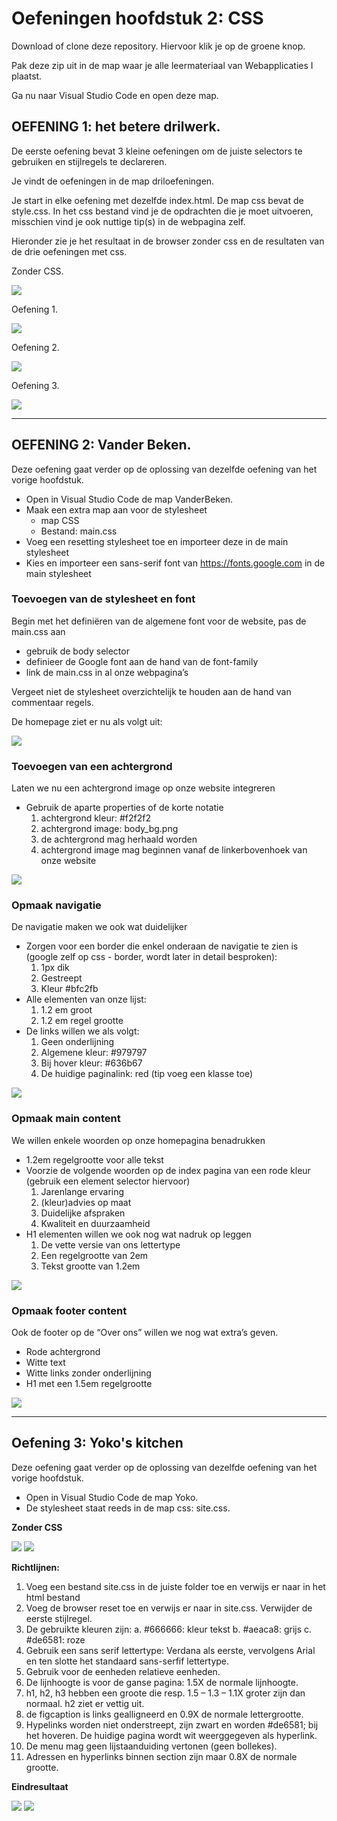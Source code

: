 # Oefeningen hoofdstuk 2: CSS

Download of clone deze repository. Hiervoor klik je op de groene knop.

Pak deze zip uit in de map waar je alle leermateriaal van Webapplicaties I plaatst.

Ga nu naar Visual Studio Code en open deze map.

## OEFENING 1: het betere drilwerk.
De eerste oefening bevat 3 kleine oefeningen om de juiste selectors te gebruiken en stijlregels te declareren.

Je vindt de oefeningen in de map driloefeningen.

Je start in elke oefening met dezelfde index.html. De map css bevat de style.css. 
In het css bestand vind je de opdrachten die je moet uitvoeren, misschien vind je ook nuttige tip(s) in de webpagina zelf.

Hieronder zie je het resultaat in de browser zonder css en de resultaten van de drie oefeningen met css.

Zonder CSS.

![](images/d01.PNG)

Oefening 1.

![](images/d02.PNG)

Oefening 2.

![](images/d03.PNG)

Oefening 3.

![](images/d04.PNG)

----

## OEFENING 2: Vander Beken.

Deze oefening gaat verder op de oplossing van dezelfde oefening van het vorige hoofdstuk.

- Open in Visual Studio Code de map VanderBeken.
- Maak een extra map aan voor de stylesheet
    - map CSS
    - Bestand: main.css
- Voeg een resetting stylesheet toe en importeer deze in de main stylesheet
- Kies en importeer een sans-serif font van https://fonts.google.com in de main stylesheet

### **Toevoegen van de stylesheet en font**
Begin met het definiëren van de algemene font voor de website, pas de main.css aan
- gebruik de body selector
- definieer de Google font aan de hand van de font-family
- link de main.css in al onze webpagina’s

Vergeet niet de stylesheet overzichtelijk te houden aan de hand van commentaar regels.

De homepage ziet er nu als volgt uit:

![](images/vdb01.PNG)

### **Toevoegen van een achtergrond**

Laten we nu een achtergrond image op onze website integreren
- Gebruik de aparte properties of de korte notatie
    1. achtergrond kleur: #f2f2f2
    2. achtergrond image: body_bg.png
    3. de achtergrond mag herhaald worden
    4. achtergrond image mag beginnen vanaf de linkerbovenhoek van onze website

![](images/vdb02.PNG)  

### **Opmaak navigatie**

De navigatie maken we ook wat duidelijker
- Zorgen voor een border die enkel onderaan de navigatie te zien is (google zelf op css - border, wordt later in detail besproken):
    1. 1px dik
    2. Gestreept
    3. Kleur #bfc2fb
- Alle elementen van onze lijst:
    1. 1.2 em groot
    2. 1.2 em regel grootte
- De links willen we als volgt:
    1. Geen onderlijning
    2. Algemene kleur: #979797
    3. Bij hover kleur: #636b67
    4. De huidige paginalink: red (tip voeg een klasse toe)

![](images/vdb03.PNG) 

### **Opmaak main content**

We willen enkele woorden op onze homepagina benadrukken
- 1.2em regelgrootte voor alle tekst
- Voorzie de volgende woorden op de index pagina van een rode kleur (gebruik een element selector hiervoor)
    1. Jarenlange ervaring
    2. (kleur)advies op maat
    3. Duidelijke afspraken
    4. Kwaliteit en duurzaamheid
- H1 elementen willen we ook nog wat nadruk op leggen
    1. De vette versie van ons lettertype
    2. Een regelgrootte van 2em
    3. Tekst grootte van 1.2em

![](images/vdb04.PNG) 

### **Opmaak footer content**
Ook de footer op de “Over ons” willen we nog wat extra’s geven.
- Rode achtergrond
- Witte text
- Witte links zonder onderlijning
- H1 met een 1.5em regelgrootte

![](images/vdb05.PNG) 

---
## Oefening 3: Yoko's kitchen

Deze oefening gaat verder op de oplossing van dezelfde oefening van het vorige hoofdstuk.

- Open in Visual Studio Code de map Yoko.
- De stylesheet staat reeds in de map css: site.css.

**Zonder CSS**

![](images/y01.PNG)
![](images/y02.PNG) 

**Richtlijnen:**
1. Voeg een bestand site.css in de juiste folder toe en verwijs er naar in het html bestand
2. Voeg de browser reset toe en verwijs er naar in site.css. Verwijder de eerste stijlregel.
3. De gebruikte kleuren zijn:
a. #666666: kleur tekst
b. #aeaca8: grijs
c. #de6581: roze
4. Gebruik een sans serif lettertype: Verdana als eerste, vervolgens Arial en ten slotte het
standaard sans-serfif lettertype.
5. Gebruik voor de eenheden relatieve eenheden.
6. De lijnhoogte is voor de ganse pagina: 1.5X de normale lijnhoogte.
7. h1, h2, h3 hebben een groote die resp. 1.5 – 1.3 – 1.1X groter zijn dan normaal. h2 ziet er
vettig uit.
8. de figcaption is links gealligneerd en 0.9X de normale lettergrootte.
9. Hypelinks worden niet onderstreept, zijn zwart en worden #de6581; bij het hoveren. De
huidige pagina wordt wit weerggegeven als hyperlink.
10. De menu mag geen lijstaanduiding vertonen (geen bollekes).
11. Adressen en hyperlinks binnen section zijn maar 0.8X de normale grootte.

**Eindresultaat**

![](images/y03.PNG)
![](images/y04.PNG) 